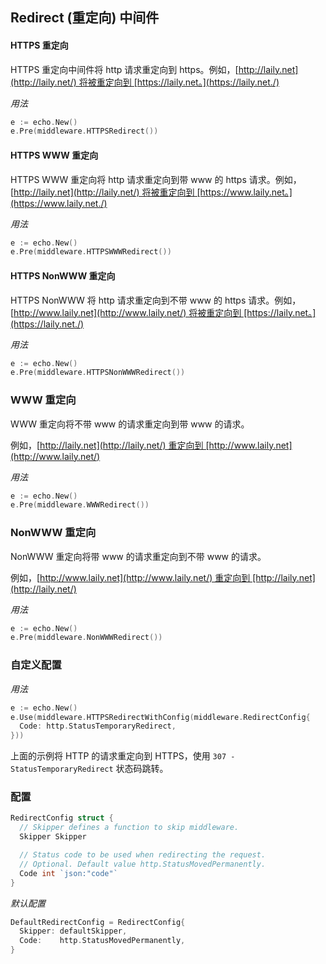 ## Redirect (重定向) 中间件

#### HTTPS 重定向

HTTPS 重定向中间件将 http 请求重定向到 https。例如，[http://laily.net](http://laily.net/) 将被重定向到 [https://laily.net。](https://laily.net./)

_用法_

```go
e := echo.New()
e.Pre(middleware.HTTPSRedirect())
```

#### HTTPS WWW 重定向

HTTPS WWW 重定向将 http 请求重定向到带 www 的 https 请求。例如，[http://laily.net](http://laily.net/) 将被重定向到 [https://www.laily.net。](https://www.laily.net./)

_用法_

```go
e := echo.New()
e.Pre(middleware.HTTPSWWWRedirect())
```

#### HTTPS NonWWW 重定向

HTTPS NonWWW 将 http 请求重定向到不带 www 的 https 请求。例如，[http://www.laily.net](http://www.laily.net/) 将被重定向到 [https://laily.net。](https://laily.net./)

_用法_

```go
e := echo.New()
e.Pre(middleware.HTTPSNonWWWRedirect())
```

### WWW 重定向

WWW 重定向将不带 www 的请求重定向到带 www 的请求。

例如，[http://laily.net](http://laily.net/) 重定向到 [http://www.laily.net](http://www.laily.net/)

_用法_

```go
e := echo.New()
e.Pre(middleware.WWWRedirect())
```

### NonWWW 重定向

NonWWW 重定向将带 www 的请求重定向到不带 www 的请求。

例如，[http://www.laily.net](http://www.laily.net/) 重定向到 [http://laily.net](http://laily.net/)

_用法_

```go
e := echo.New()
e.Pre(middleware.NonWWWRedirect())
```

### 自定义配置

_用法_

```go
e := echo.New()
e.Use(middleware.HTTPSRedirectWithConfig(middleware.RedirectConfig{
  Code: http.StatusTemporaryRedirect,
}))
```

上面的示例将 HTTP 的请求重定向到 HTTPS，使用 `307 - StatusTemporaryRedirect` 状态码跳转。

### 配置

```go
RedirectConfig struct {
  // Skipper defines a function to skip middleware.
  Skipper Skipper

  // Status code to be used when redirecting the request.
  // Optional. Default value http.StatusMovedPermanently.
  Code int `json:"code"`
}
```

_默认配置_

```go
DefaultRedirectConfig = RedirectConfig{
  Skipper: defaultSkipper,
  Code:    http.StatusMovedPermanently,
}
```